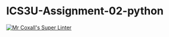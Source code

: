 # ICS3U-Assignment-02-python

[![Mr Coxall's Super Linter](https://github.com/Johanna-liu16/ICS3U-Assignment-02-python/workflows/Mr%20Coxall's%20Super%20Linter/badge.svg)](https://github.com/Johanna-liu16/ICS3U-Assignment-02-python/actions/)
